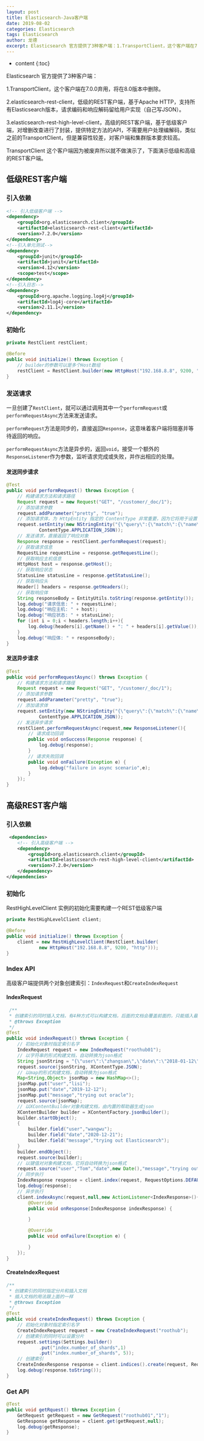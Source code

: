 ```yaml
---
layout: post
title: Elasticsearch-Java客户端
date: 2019-08-02
categories: Elasticsearch
tags: Elasticsearch
author: 龙德
excerpt: Elasticsearch 官方提供了3种客户端：1.TransportClient，这个客户端在7.0.0弃用，将在8.0版本中删除。2.elasticsearch-rest-client，低级的REST客户端，基于Apache HTTP，支持所有Elasticsearch版本，请求编码和响应解码留给用户实现（自己写JSON）。3.elasticsearch-rest-high-level-client，高级的REST客户端，基于低级客户端，对增删改查进行了封装，提供特定方法的API，不需要用户处理编解码，类似之前的TransportClient，但是兼容性较差，对客户端和集群版本要求较高。
---
```


* content
{:toc}

Elasticsearch 官方提供了3种客户端：

1.TransportClient，这个客户端在7.0.0弃用，将在8.0版本中删除。

2.elasticsearch-rest-client，低级的REST客户端，基于Apache HTTP，支持所有Elasticsearch版本，请求编码和响应解码留给用户实现（自己写JSON）。

3.elasticsearch-rest-high-level-client，高级的REST客户端，基于低级客户端，对增删改查进行了封装，提供特定方法的API，不需要用户处理编解码，类似之前的TransportClient，但是兼容性较差，对客户端和集群版本要求较高。

TransportClient 这个客户端因为被废弃所以就不做演示了，下面演示低级和高级的REST客户端。

## 低级REST客户端

### 引入依赖

```xml
<!-- 引入低级客户端 -->
<dependency>
    <groupId>org.elasticsearch.client</groupId>
    <artifactId>elasticsearch-rest-client</artifactId>
    <version>7.2.0</version>
</dependency>
<!--引入单元测试-->
<dependency>
    <groupId>junit</groupId>
    <artifactId>junit</artifactId>
    <version>4.12</version>
    <scope>test</scope>
</dependency>
<!--引入日志-->
<dependency>
    <groupId>org.apache.logging.log4j</groupId>
    <artifactId>log4j-core</artifactId>
    <version>2.11.1</version>
</dependency>
```

### 初始化

```java
private RestClient restClient;

@Before
public void initialize() throws Exception {
    // builder的参数可以是多个Host数组
    restClient = RestClient.builder(new HttpHost("192.168.8.8", 9200, "http")).build();
}
```

### 发送请求

一旦创建了`RestClient`，就可以通过调用其中一个`performRequest`或`performRequestAsync`方法来发送请求。

`performRequest`方法是同步的，直接返回`Response`，这意味着客户端将阻塞并等待返回的响应。

`performRequestAsync`方法是异步的，返回`void`，接受一个额外的`ResponseListener`作为参数，监听请求完成或失败，并作出相应的处理。

#### 发送同步请求

```java
@Test
public void performRequest() throws Exception {
    // 构建请求方法和请求路径
    Request request = new Request("GET", "/customer/_doc/1");
    // 添加请求参数
    request.addParameter("pretty", "true");
    // 添加请求体，为 HttpEntity 指定的 ContentType 非常重要，因为它将用于设置 content-type 头部，以便 Elasticsearch 能够正确解析内容。
    request.setEntity(new NStringEntity("{\"query\":{\"match\":{\"name\":\"zhangsan\"}}}",
            ContentType.APPLICATION_JSON));
    // 发送请求，直接返回了响应对象
    Response response = restClient.performRequest(request);
    // 获取请求信息
	RequestLine requestLine = response.getRequestLine();
	// 获取响应主机信息
	HttpHost host = response.getHost();
	// 获取响应状态
	StatusLine statusLine = response.getStatusLine();
	// 获取响应头
	Header[] headers = response.getHeaders();
	// 获取响应体
	String responseBody = EntityUtils.toString(response.getEntity());
	log.debug("请求信息: " + requestLine);
	log.debug("响应主机: " + host);
	log.debug("响应状态: " + statusLine);
	for (int i = 0;i < headers.length;i++){
    	log.debug(headers[i].getName() + ": " + headers[i].getValue());
	}
	log.debug("响应体: " + responseBody);
}
```

#### 发送异步请求

```java
@Test
public void performRequestAsync() throws Exception {
    // 构建请求方法和请求路径
    Request request = new Request("GET", "/customer/_doc/1");
    // 添加请求参数
    request.addParameter("pretty", "true");
    // 添加请求体
    request.setEntity(new NStringEntity("{\"query\":{\"match\":{\"name\":\"zhangsan\"}}}",
            ContentType.APPLICATION_JSON));
    // 发送异步请求
    restClient.performRequestAsync(request,new ResponseListener(){
        // 请求成功回调
        public void onSuccess(Response response) {
            log.debug(response);
        }
        // 请求失败回调
        public void onFailure(Exception e) {
            log.debug("failure in async scenario",e);
        }
    });
}
```

## 高级REST客户端

### 引入依赖

```xml
 <dependencies>
    <!-- 引入高级客户端 -->
    <dependency>
        <groupId>org.elasticsearch.client</groupId>
        <artifactId>elasticsearch-rest-high-level-client</artifactId>
        <version>7.2.0</version>
    </dependency>
</dependencies>
```

### 初始化

RestHighLevelClient 实例的初始化需要构建一个REST低级客户端

```java
private RestHighLevelClient client;

@Before
public void initialize() throws Exception {
    client = new RestHighLevelClient(RestClient.builder(
            new HttpHost("192.168.8.8", 9200, "http")));
}
```

### Index API

高级客户端提供两个对象创建索引：`IndexRequest`和`CreateIndexRequest`

#### IndexRequest

```java
 /**
 * 创建索引的同时插入文档，有4种方式可以构建文档，后面的文档会覆盖前面的，只能插入最后一条
 * @throws Exception
 */
@Test
public void indexRequest() throws Exception {
    // 初始化对象时指定索引名字
    IndexRequest request = new IndexRequest("roothub01");
    // 以字符串的形式构建文档，自动转换为json格式
    String jsonString = "{\"user\":\"zhangsan\",\"date\":\"2018-01-12\",\"message\":\"trying out Elasticsearch\"}";
    request.source(jsonString, XContentType.JSON);
    // 以map的形式构建文档，自动转换为json格式
    Map<String,Object> jsonMap = new HashMap<>();
    jsonMap.put("user","lisi");
    jsonMap.put("date","2019-12-12");
    jsonMap.put("message","trying out oracle");
    request.source(jsonMap);
    // 以XContentBuilder对象构建文档，由内置的帮助器生成json
    XContentBuilder builder = XContentFactory.jsonBuilder();
    builder.startObject();
    {
        builder.field("user","wangwu");
        builder.field("date","2020-12-21");
        builder.field("message","trying out Elasticsearch");
    }
    builder.endObject();
    request.source(builder);
    // 以键值对对象构建文档，它将自动转换为json格式
    request.source("user","Tom","date",new Date(),"message","trying out mysql");
    // 同步执行
    IndexResponse response = client.index(request, RequestOptions.DEFAULT);
    log.debug(response);
    // 异步执行
    client.indexAsync(request,null,new ActionListener<IndexResponse>(){
        @Override
        public void onResponse(IndexResponse indexResponse) {

        }

        @Override
        public void onFailure(Exception e) {

        }
    });
}
```

#### CreateIndexRequest

```java
/**
 * 创建索引的同时指定分片和插入文档
 * 插入文档的用法跟上面的一样
 * @throws Exception
 */
@Test
public void createIndexRequest() throws Exception {
    // 初始化对象时指定索引名字
    CreateIndexRequest request = new CreateIndexRequest("roothub");
    // 创建索引的同时可以设置分片
    request.settings(Settings.builder()
            .put("index.number_of_shards",1)
            .put("index.number_of_shards", 5));
    // 创建索引
    CreateIndexResponse response = client.indices().create(request, RequestOptions.DEFAULT);
    log.debug(response.toString());
}
```
### Get API

```java
@Test
public void getRquest() throws Exception {
    GetRequest getRequest = new GetRequest("roothub01","1");
    GetResponse getResponse = client.get(getRequest,null);
    log.debug(getResponse);
}
```